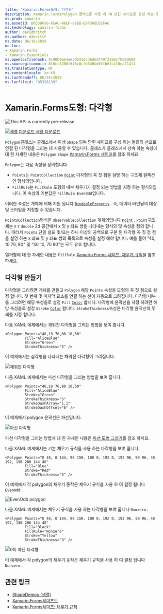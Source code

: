 ```yaml
---
title: 'Xamarin.Forms도형: 다각형'
description: Xamarin.FormsPolygon 클래스를 사용 하 여 닫힌 셰이프를 형성 하는 일련의 선으로 연결 된 다각형을 그릴 수 있습니다.
ms.prod: xamarin
ms.assetid: D6539F60-A5AC-46EF-86EB-E9F508EB1FA8
ms.technology: xamarin-forms
author: davidbritch
ms.author: dabritch
ms.date: 06/16/2020
no-loc:
- Xamarin.Forms
- Xamarin.Essentials
ms.openlocfilehash: 9c90b0ae4ae3d241dcd6d6d749f220dcfb683693
ms.sourcegitcommit: 8f6cc5208f675c8cfb645bd9ffb0fc1f8ea71411
ms.translationtype: MT
ms.contentlocale: ko-KR
ms.lasthandoff: 06/24/2020
ms.locfileid: "85326139"
---
```

# <a name="xamarinforms-shapes-polygon"></a>Xamarin.Forms도형: 다각형

![](~/media/shared/preview.png "This API is currently pre-release")

[![샘플 다운로드](~/media/shared/download.png) 샘플 다운로드](https://docs.microsoft.com/samples/xamarin/xamarin-forms-samples/userinterface-shapesdemos/)

`Polygon`클래스는 클래스에서 파생 `Shape` 되며 닫힌 셰이프를 구성 하는 일련의 선으로 연결 된 다각형을 그리는 데 사용할 수 있습니다. 클래스가 클래스에서 상속 하는 속성에 대 한 자세한 내용은 `Polygon` `Shape` [ Xamarin.Forms 셰이프](index.md)를 참조 하세요.

`Polygon`는 다음 속성을 정의합니다.

- `Points`는 `PointCollection` [`Point`](xref:Xamarin.Forms.Point) 다각형의 꼭 짓 점을 설명 하는 구조체 컬렉션인 형식의입니다.
- `FillRule`는 `FillRule` 도형의 내부 채우기가 결정 되는 방법을 지정 하는 형식의입니다. 이 속성의 기본값은 `FillRule.EvenOdd`입니다.

이러한 속성은 개체에 의해 지원 됩니다 [`BindableProperty`](xref:Xamarin.Forms.BindableProperty) . 즉, 데이터 바인딩의 대상 및 스타일을 지정할 수 있습니다.

`PointsCollection`형식은 `ObservableCollection` 개체의입니다 [`Point`](xref:Xamarin.Forms.Point) . `Point`구조체는 `X` `Y` `double` 2d 공간에서 x 및 y 좌표 쌍을 나타내는 형식의 및 속성을 정의 합니다. 따라서 `Points` 단일 쉼표 및/또는 하나 이상의 공백으로 구분 된 다각형 꼭 짓 점 점을 설명 하는 x 좌표 및 y 좌표 쌍의 목록으로 속성을 설정 해야 합니다. 예를 들어 "40, 10 70, 80" 및 "40 10, 70 80"는 모두 유효 합니다.

열거형에 대 한 자세한 내용은 `FillRule` [ Xamarin.Forms 셰이프: 채우기 규칙](fillrules.md)을 참조 하세요.

## <a name="create-a-polygon"></a>다각형 만들기

다각형을 그리려면 개체를 만들고 `Polygon` 해당 `Points` 속성을 도형의 꼭 짓 점으로 설정 합니다. 첫 번째 및 마지막 요소를 연결 하는 선이 자동으로 그려집니다. 다각형 내부를 그리려면 해당 속성을로 설정 `Fill` [`Color`](xref:Xamarin.Forms.Color) 합니다. 다각형에 윤곽선을 지정 하려면 해당 속성을로 설정 `Stroke` [`Color`](xref:Xamarin.Forms.Color) 합니다. `StrokeThickness`속성은 다각형 윤곽선의 두께를 지정 합니다.

다음 XAML 예제에서는 채워진 다각형을 그리는 방법을 보여 줍니다.

```xaml
<Polygon Points="40,10 70,80 10,50"
         Fill="AliceBlue"
         Stroke="Green"
         StrokeThickness="5" />
```

이 예제에서는 삼각형을 나타내는 채워진 다각형이 그려집니다.

![채워진 다각형](polygon-images/filled.png "채워진 다각형")

다음 XAML 예제에서는 파선 다각형을 그리는 방법을 보여 줍니다.

```xaml
<Polygon Points="40,10 70,80 10,50"
         Fill="AliceBlue"
         Stroke="Green"
         StrokeThickness="5"
         StrokeDashArray="1,1"
         StrokeDashOffset="6" />
```

이 예제에서 polygon 윤곽선은 파선입니다.

![파선 다각형](polygon-images/dashed.png "파선 다각형")

파선 다각형을 그리는 방법에 대 한 자세한 내용은 [파선 도형 그리기](index.md#draw-dashed-shapes)를 참조 하세요.

다음 XAML 예제에서는 기본 채우기 규칙을 사용 하는 다각형을 보여 줍니다.

```xaml
<Polygon Points="0 48, 0 144, 96 150, 100 0, 192 0, 192 96, 50 96, 48 192, 150 200 144 48"
         Fill="Blue"
         Stroke="Red"
         StrokeThickness="3" />
```

이 예제에서 각 polygon의 채우기 동작은 채우기 규칙을 사용 하 여 결정 됩니다 `EvenOdd` .

![EvenOdd polygon](polygon-images/evenodd.png "EvenOdd polygon")

다음 XAML 예제에서는 채우기 규칙을 사용 하는 다각형을 보여 줍니다 `Nonzero` .

```xaml
<Polygon Points="0 48, 0 144, 96 150, 100 0, 192 0, 192 96, 50 96, 48 192, 150 200 144 48"
         Fill="Black"
         FillRule="Nonzero"
         Stroke="Yellow"
         StrokeThickness="3" />
```

![0이 아닌 다각형](polygon-images/nonzero.png "0이 아닌 다각형")

이 예제에서 각 polygon의 채우기 동작은 채우기 규칙을 사용 하 여 결정 됩니다 `Nonzero` .

## <a name="related-links"></a>관련 링크

- [ShapeDemos (샘플)](https://docs.microsoft.com/samples/xamarin/xamarin-forms-samples/userinterface-shapesdemos/)
- [Xamarin.Forms셰이프도](index.md)
- [Xamarin.Forms셰이프: 채우기 규칙](fillrules.md)
